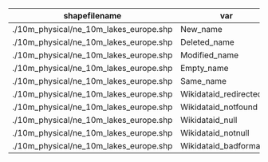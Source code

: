 shapefilename                           |  var                     |  value
----------------------------------------|--------------------------|-------
./10m_physical/ne_10m_lakes_europe.shp  |  New_name                |  23
./10m_physical/ne_10m_lakes_europe.shp  |  Deleted_name            |  0
./10m_physical/ne_10m_lakes_europe.shp  |  Modified_name           |  2
./10m_physical/ne_10m_lakes_europe.shp  |  Empty_name              |  4514
./10m_physical/ne_10m_lakes_europe.shp  |  Same_name               |  1551
./10m_physical/ne_10m_lakes_europe.shp  |  Wikidataid_redirected   |  0
./10m_physical/ne_10m_lakes_europe.shp  |  Wikidataid_notfound     |  0
./10m_physical/ne_10m_lakes_europe.shp  |  Wikidataid_null         |  477
./10m_physical/ne_10m_lakes_europe.shp  |  Wikidataid_notnull      |  290
./10m_physical/ne_10m_lakes_europe.shp  |  Wikidataid_badformated  |  0
